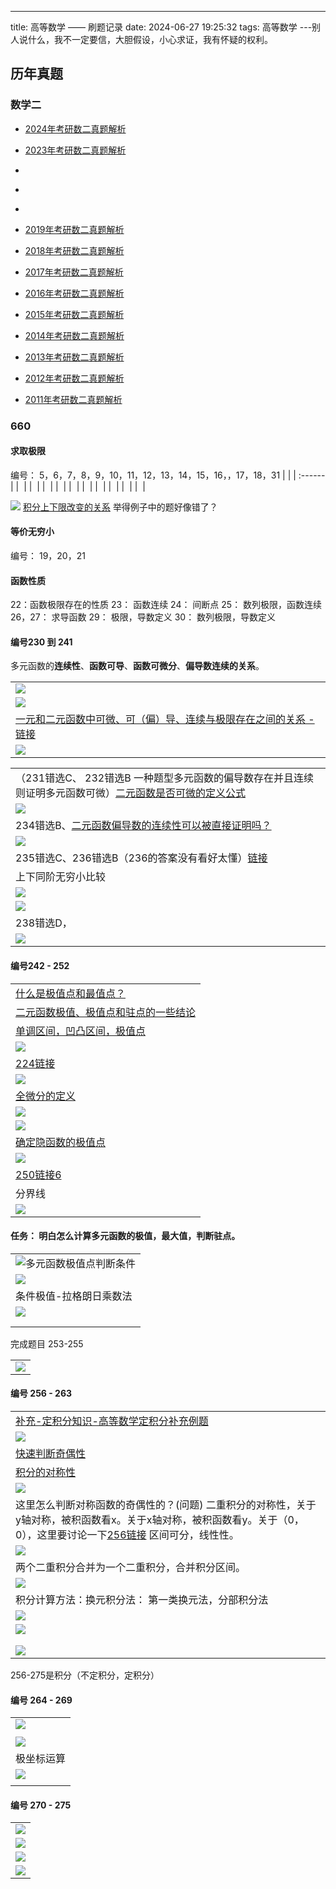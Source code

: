 ---
title: 高等数学 —— 刷题记录
date: 2024-06-27 19:25:32
tags: 高等数学
---别人说什么，我不一定要信，大胆假设，小心求证，我有怀疑的权利。

## 历年真题

### 数学二

- [2024年考研数二真题解析](https://zhaokaifeng.com/deconstructing-the-questions-in-the-2024-mathematics-paper-ii-for-national-postgraduate-entrance-examination/)


- [2023年考研数二真题解析](https://zhaokaifeng.com/deconstructing-the-questions-in-the-2023-mathematics-paper-ii-for-national-postgraduate-entrance-examination/)

- []()

- []()

- []()

- [2019年考研数二真题解析](https://zhaokaifeng.com/deconstructing-the-questions-in-the-2019-mathematics-paper-ii-for-national-postgraduate-entrance-examination/)

- [2018年考研数二真题解析](https://zhaokaifeng.com/deconstructing-the-questions-in-the-2018-mathematics-paper-ii-for-national-postgraduate-entrance-examination/)

- [2017年考研数二真题解析](https://zhaokaifeng.com/deconstructing-the-questions-in-the-2017-mathematics-paper-ii-for-national-postgraduate-entrance-examination/)

- [2016年考研数二真题解析](https://zhaokaifeng.com/deconstructing-the-questions-in-the-2016-mathematics-paper-ii-for-national-postgraduate-entrance-examination/)

- [2015年考研数二真题解析](https://zhaokaifeng.com/deconstructing-the-questions-in-the-2015-mathematics-paper-ii-for-national-postgraduate-entrance-examination/)


- [2014年考研数二真题解析](https://zhaokaifeng.com/deconstructing-the-questions-in-the-2014-mathematics-paper-ii-for-national-postgraduate-entrance-examination/)

- [2013年考研数二真题解析](https://zhaokaifeng.com/deconstructing-the-questions-in-the-2013-mathematics-paper-ii-for-national-postgraduate-entrance-examination/#google_vignette)

- [2012年考研数二真题解析](https://zhaokaifeng.com/deconstructing-the-questions-in-the-2012-mathematics-paper-ii-for-national-postgraduate-entrance-examination/)

- [2011年考研数二真题解析](https://zhaokaifeng.com/deconstructing-the-questions-in-the-2011-mathematics-paper-ii-for-national-postgraduate-entrance-examination/)


### 660





#### 求取极限

编号： 5，6，7，8，9，10，11，12，13，14，15，16，，17，18，31
| |
| :------ |
| ![]()  |
| ![]()  |
| ![]()  |
| ![]()  |
| ![]()  |
| ![]()  |
| ![]()  |
| ![]()  |
| ![]()  |
| ![]()  |

![](pic/660-009.png) [积分上下限改变的关系](https://zhaokaifeng.com/15349/#google_vignette)
举得例子中的题好像错了？

#### 等价无穷小
编号： 19，20，21


#### 函数性质

22：函数极限存在的性质
23： 函数连续
24： 间断点
25： 数列极限，函数连续
26，27： 求导函数
29： 极限，导数定义
30： 数列极限，导数定义

#### 
#### 编号230 到 241
多元函数的**连续性**、**函数可导**、**函数可微分**、**偏导数连续的关系**。

| |
| :------ | 
|![](pic/660-函数的连续性.png)|
|![](pic/660-不等式.png)|
|[一元和二元函数中可微、可（偏）导、连续与极限存在之间的关系 - 链接](https://zhaokaifeng.com/16856/)|
|![](pic/660-jx.png)|


| |
| :------ | 
|（231错选C、 232错选B 一种题型多元函数的偏导数存在并且连续则证明多元函数可微）[二元函数是否可微的定义公式](https://zhaokaifeng.com/16613/)|
|![](pic/660-231-232.jpg)|
|234错选B、[二元函数偏导数的连续性可以被直接证明吗？](https://zhaokaifeng.com/16903/)|
|![](pic/660-234.jpg)|
|235错选C、236错选B（236的答案没有看好太懂）[链接](https://www.bilibili.com/video/BV1cb4y19753?p=45&vd_source=9814cf6702c46a0b906cb31de22baa58)|
|上下同阶无穷小比较|
|![](pic/666-wqx.png)|
|![](pic/660-235-236.jpg)|
|238错选D，|
|![](pic/660-238.jpg)|


#### 编号242 - 252 

| |
| :------ | 
| [什么是极值点和最值点？](https://zhaokaifeng.com/10379/) |
|[二元函数极值、极值点和驻点的一些结论](https://zhaokaifeng.com/15192/)|
|[单调区间，凹凸区间，极值点](https://zhaokaifeng.com/16498/)|
|![](pic/660-242-243.jpg)|
|[224链接](https://www.bilibili.com/video/BV1cb4y19753?p=53&vd_source=9814cf6702c46a0b906cb31de22baa58)|
|![](pic/660-244-245.jpg)|
|  [全微分的定义](https://blog.csdn.net/qq_39918677/article/details/121653012) |
|![](pic/660-246.jpg)|
|![](pic/660-jzd.png)|
|[确定隐函数的极值点](https://zhaokaifeng.com/17967/)|
|![](pic/660-247-251.jpg)|
| [250链接6](https://www.bilibili.com/video/BV1cb4y19753?p=59&vd_source=9814cf6702c46a0b906cb31de22baa58) |
|分界线|
|![](pic/660-252.jpg)|


####  任务： 明白怎么计算多元函数的极值，最大值，判断驻点。
| |
| :------ | 
|![多元函数极值点判断条件](pic/660-jzdian.jpg) |
| ![](pic/660-jzd-lt.jpg)  |
|条件极值-拉格朗日乘数法|
|  ![](pic/660-255.jpg) |
||
||
完成题目 253-255

| |
| :------ | 
| ![](pic/660-253-254.jpg)  |


#### 编号 256 - 263

| |
| :------ | 
| [补充-定积分知识-高等数学定积分补充例题](https://zhaokaifeng.com/17409/)  |
| ![](pic/660-djf.png) |
| [快速判断奇偶性](https://zhaokaifeng.com/16033/) |
| [积分的对称性](https://zhaokaifeng.com/17523/) |
|![](pic/660-256.jpg)|
|这里怎么判断对称函数的奇偶性的？(问题) 二重积分的对称性，关于y轴对称，被积函数看x。关于x轴对称，被积函数看y。关于（0，0），这里要讨论一下[256链接](https://www.bilibili.com/video/BV1M54y1j7Nr?p=6&vd_source=9814cf6702c46a0b906cb31de22baa58) 区间可分，线性性。 |
|![](pic/660-257.jpg)|
|两个二重积分合并为一个二重积分，合并积分区间。|
|![](pic/660-258.jpg)|
|积分计算方法：换元积分法： 第一类换元法，分部积分法 |
| ![](pic/660-dyljff.jpg)  |
| ![](pic/660-fbjff.jpg)  |
||
||
|![](pic/660-260-263.jpg)|



256-275是积分（不定积分，定积分）


#### 编号 264 - 269

| |
| :------ | 
| ![](pic/660-264.jpg)  |
||
|![](pic/660-265-267.jpg)|
|极坐标运算|
|![](pic/660-268-269.jpg)|
||


#### 编号 270 - 275

| |
| :------ | 
| ![](pic/660-270-272.jpg)  |
| ![](pic/660-273.jpg)  |
| ![](pic/660-274.jpg)  |
| ![](pic/660-275.jpg)  |